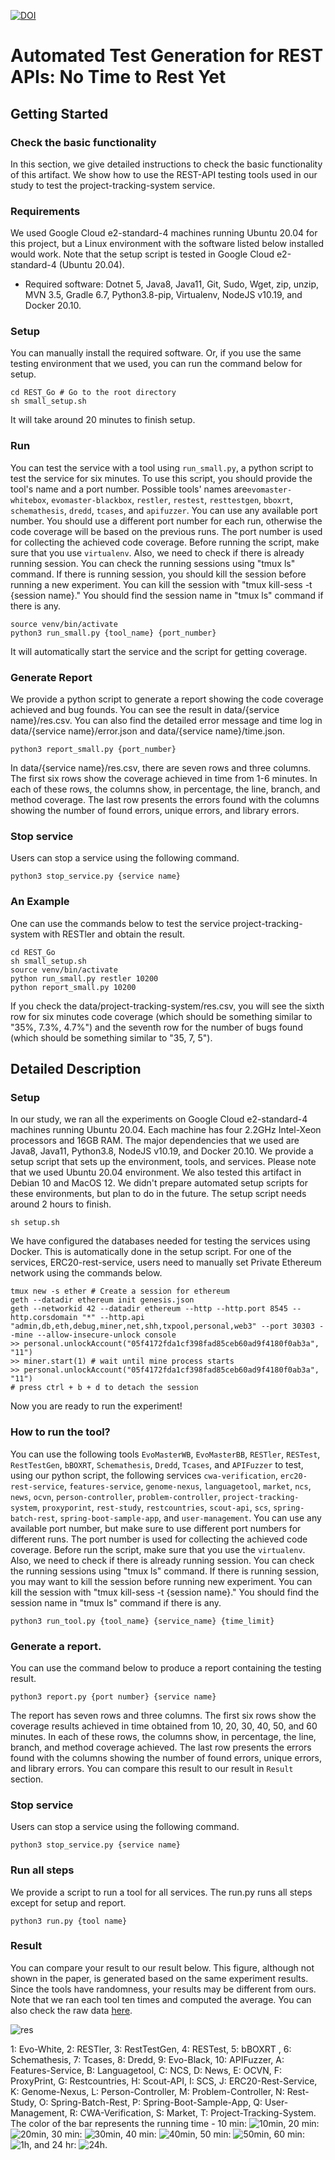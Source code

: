 [![DOI](https://zenodo.org/badge/DOI/10.5281/zenodo.6579151.svg)](https://doi.org/10.5281/zenodo.6579151)

# Automated Test Generation for REST APIs: No Time to Rest Yet

## Getting Started

### Check the basic functionality

In this section, we give detailed instructions to check the basic functionality of this artifact.
We show how to use the REST-API testing tools used in our study to test the project-tracking-system service.

### Requirements

We used Google Cloud e2-standard-4 machines running Ubuntu 20.04 for this project, but a Linux environment with the software listed below installed would work. Note that the setup script is tested in Google Cloud e2-standard-4 (Ubuntu 20.04).

- Required software: Dotnet 5, Java8, Java11, Git, Sudo, Wget, zip, unzip, MVN 3.5, Gradle 6.7, Python3.8-pip, Virtualenv, NodeJS v10.19, and Docker 20.10. 

### Setup

You can manually install the required software. Or, if you use the same testing environment that we used, you can run the command below for setup.

```
cd REST_Go # Go to the root directory
sh small_setup.sh
```

It will take around 20 minutes to finish setup.


### Run

You can test the service with a tool using `run_small.py`, a python script to test the service for six minutes.
To use this script, you should provide the tool's name and a port number. Possible tools' names are`evomaster-whitebox`, `evomaster-blackbox`, `restler`, `restest`, `resttestgen`, `bboxrt`, `schemathesis`, `dredd`, `tcases`, and `apifuzzer`.
You can use any available port number. You should use a different port number for each run, otherwise the code coverage will be based on the previous runs. The port number is used for collecting the achieved code coverage.
Before running the script, make sure that you use `virtualenv`.
Also, we need to check if there is already running session. You can check the running sessions using "tmux ls" command. If there is running session, you should kill the session before running a new experiment.
You can kill the session with "tmux kill-sess -t {session name}." You should find the session name in "tmux ls" command if there is any.

```
source venv/bin/activate
python3 run_small.py {tool_name} {port_number}
```

It will automatically start the service and the script for getting coverage.

### Generate Report

We provide a python script to generate a report showing the code coverage achieved and bug founds. You can see the result in data/{service name}/res.csv.
You can also find the detailed error message and time log in data/{service name}/error.json and data/{service name}/time.json.

```
python3 report_small.py {port_number}
```

In data/{service name}/res.csv, there are seven rows and three columns.
The first six rows show the coverage achieved in time from 1-6 minutes. In each of these rows, the columns show, in percentage, the line, branch, and method coverage.
The last row presents the errors found with the columns showing the number of found errors, unique errors, and library errors.

### Stop service

Users can stop a service using the following command.

```
python3 stop_service.py {service name}
```

### An Example

One can use the commands below to test the service project-tracking-system with RESTler and obtain the result.

```
cd REST_Go
sh small_setup.sh
source venv/bin/activate
python run_small.py restler 10200
python report_small.py 10200
```

If you check the data/project-tracking-system/res.csv, you will see the sixth row for six minutes code coverage (which should be something similar to "35%, 7.3%, 4.7%") and the seventh row for the number of bugs found (which should be something similar to "35, 7, 5").

## Detailed Description


### Setup

In our study, we ran all the experiments on Google Cloud e2-standard-4 machines running Ubuntu 20.04. Each machine has four 2.2GHz Intel-Xeon processors and 16GB RAM. The major dependencies that we used are Java8, Java11, Python3.8, NodeJS v10.19, and Docker 20.10. We provide a setup script that sets up the environment, tools, and services. Please note that we used Ubuntu 20.04 environment. We also tested this artifact in Debian 10 and MacOS 12. We didn't prepare automated setup scripts for these environments, but plan to do in the future. The setup script needs around 2 hours to finish.
```
sh setup.sh
```

We have configured the databases needed for testing the services using Docker. This is automatically done in the setup script. For one of the services, ERC20-rest-service, users need to manually set Private Ethereum network using the commands below.
```
tmux new -s ether # Create a session for ethereum
geth --datadir ethereum init genesis.json
geth --networkid 42 --datadir ethereum --http --http.port 8545 --http.corsdomain "*" --http.api "admin,db,eth,debug,miner,net,shh,txpool,personal,web3" --port 30303 --mine --allow-insecure-unlock console
>> personal.unlockAccount("05f4172fda1cf398fad85ceb60ad9f4180f0ab3a", "11")
>> miner.start(1) # wait until mine process starts
>> personal.unlockAccount("05f4172fda1cf398fad85ceb60ad9f4180f0ab3a", "11")
# press ctrl + b + d to detach the session
```

Now you are ready to run the experiment!

### How to run the tool?

You can use the following tools `EvoMasterWB`, `EvoMasterBB`, `RESTler`, `RESTest`, `RestTestGen`, `bBOXRT`, `Schemathesis`, `Dredd`, `Tcases`, and `APIFuzzer` to test, using our python script, the following services `cwa-verification`, `erc20-rest-service`, `features-service`, `genome-nexus`, `languagetool`, `market`, `ncs`, `news`, `ocvn`, `person-controller`, `problem-controller`, `project-tracking-system`, `proxyporint`, `rest-study`, `restcountries`, `scout-api`, `scs`, `spring-batch-rest`, `spring-boot-sample-app`, and `user-management`.
You can use any available port number, but make sure to use different port numbers for different runs. The port number is used for collecting the achieved code coverage.
Before run the script, make sure that you use the `virtualenv`.
Also, we need to check if there is already running session. You can check the running sessions using "tmux ls" command. If there is running session, you may want to kill the session before running new experiment.
You can kill the session with "tmux kill-sess -t {session name}." You should find the session name in "tmux ls" command if there is any.
```
python3 run_tool.py {tool_name} {service_name} {time_limit}
```

### Generate a report.

You can use the command below to produce a report containing the testing result.

```
python3 report.py {port number} {service name}
```

The report has seven rows and three columns. 
The first six rows show the coverage results achieved in time obtained from 10, 20, 30, 40, 50, and 60 minutes. In each of these rows, the columns show, in percentage, the line, branch, and method coverage achieved. The last row presents the errors found with the columns showing the number of found errors, unique errors, and library errors.
You can compare this result to our result in `Result` section.

### Stop service

Users can stop a service using the following command.

```
python3 stop_service.py {service name}
```

### Run all steps 

We provide a script to run a tool for all services. The run.py runs all steps except for setup and report.

```
python3 run.py {tool name}
```

### Result

You can compare your result to our result below. This figure, although not shown in the paper, is generated based on the same experiment results. Since the tools have randomness, your results may be different from ours. Note that we ran each tool ten times and computed the average. You can also check the raw data [here](https://docs.google.com/spreadsheets/d/1vcgwpO8BatJTz-pWDJmpU67Y8-WHx9JoqXNRY94R3M4/edit?usp=sharing).

![res](images/figure_all.png)

1: Evo-White, 2: RESTler, 3: RestTestGen, 4: RESTest, 5: bBOXRT , 6: Schemathesis, 7: Tcases, 8: Dredd, 9: Evo-Black, 10: APIFuzzer, A: Features-Service, B: Languagetool, C: NCS, D: News, E: OCVN, F: ProxyPrint, G: Restcountries, H: Scout-API, I: SCS, J: ERC20-Rest-Service, K: Genome-Nexus, L: Person-Controller, M: Problem-Controller, N: Rest-Study, O: Spring-Batch-Rest, P: Spring-Boot-Sample-App, Q: User-Management, R: CWA-Verification, S: Market, T: Project-Tracking-System. The color of the bar represents the running time - 10 min: ![10min](images/10min.png), 20 min: ![20min](images/20min.png), 30 min: ![30min](images/30min.png), 40 min: ![40min](images/40min.png), 50 min: ![50min](images/50min.png), 60 min: ![1h](images/1h.png), and 24 hr: ![24h](images/24h.png).

